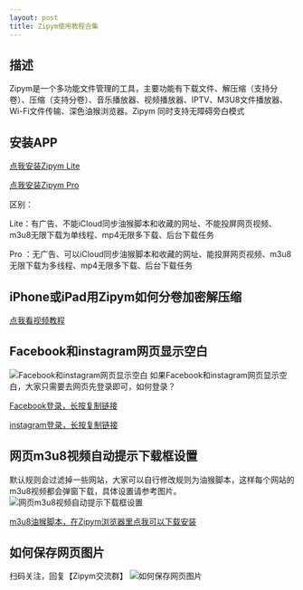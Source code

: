 ```yaml
---
layout: post
title: Zipym使用教程合集
---
```


## 描述

Zipym是一个多功能文件管理的工具，主要功能有下载文件、解压缩（支持分卷）、压缩（支持分卷）、音乐播放器、视频播放器、IPTV、M3U8文件播放器、Wi-Fi文件传输、深色油猴浏览器。Zipym 同时支持无障碍旁白模式

## 安装APP

[点我安装Zipym Lite](https://apps.apple.com/cn/app/id6447483394)

[点我安装Zipym Pro](https://apps.apple.com/cn/app/id1661537823)

区别：

Lite：有广告、不能iCloud同步油猴脚本和收藏的网址、不能投屏网页视频、m3u8无限下载为单线程、mp4无限多下载、后台下载任务

Pro ：无广告、可以iCloud同步油猴脚本和收藏的网址、能投屏网页视频、m3u8无限下载为多线程、mp4无限多下载、后台下载任务

## iPhone或iPad用Zipym如何分卷加密解压缩

[点我看视频教程](https://www.ixigua.com/7215105612915573309?logTag=3870d4b0b58e58634edb)

## Facebook和instagram网页显示空白

![Facebook和instagram网页显示空白](https://quangelab.com/images/facebook_error.jpg)
如果Facebook和instagram网页显示空白，大家只需要去网页先登录即可，如何登录？

[Facebook登录，长按复制链接](https://www.facebook.com/)

[instagram登录，长按复制链接](https://www.instagram.com)

## 网页m3u8视频自动提示下载框设置

默认规则会过滤掉一些网站，大家可以自行修改规则为油猴脚本，这样每个网站的m3u8视频都会弹窗下载，具体设置请参考图片。
![网页m3u8视频自动提示下载框设置](https://quangelab.com/images/m3u8.jpg)

[m3u8油猴脚本，在Zipym浏览器里点我可以下载安装](https://quangelab.com/images/M3U8.user.js)

## 如何保存网页图片
扫码关注，回复【Zipym交流群】
![如何保存网页图片](https://quangelab.com/images/zipym-pic.jpg)


